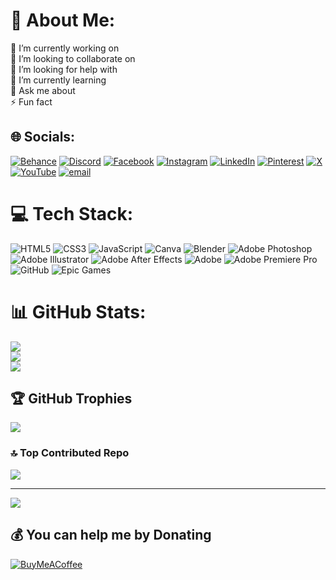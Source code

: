 # 💫 About Me:
🔭 I’m currently working on<br>
👯 I’m looking to collaborate on<br>
🤝 I’m looking for help with<br>
🌱 I’m currently learning<br>
💬 Ask me about<br>
⚡ Fun fact


## 🌐 Socials:
[![Behance](https://img.shields.io/badge/Behance-1769ff?logo=behance&logoColor=white)](https://behance.net/muhammaaarx) 
[![Discord](https://img.shields.io/badge/Discord-%237289DA.svg?logo=discord&logoColor=white)](https://discord.gg/muhirabazram) 
[![Facebook](https://img.shields.io/badge/Facebook-%231877F2.svg?logo=Facebook&logoColor=white)](https://facebook.com/muhirabazram) 
[![Instagram](https://img.shields.io/badge/Instagram-%23E4405F.svg?logo=Instagram&logoColor=white)](https://instagram.com/muhirabazram) 
[![LinkedIn](https://img.shields.io/badge/LinkedIn-%230077B5.svg?logo=linkedin&logoColor=white)](https://linkedin.com/in/muhammad-irfan-abdul-aziz-ramdani-657498261) 
[![Pinterest](https://img.shields.io/badge/Pinterest-%23E60023.svg?logo=Pinterest&logoColor=white)](https://pinterest.com/muhirabazram) 
[![X](https://img.shields.io/badge/X-black.svg?logo=X&logoColor=white)](https://x.com/Muhirabazram741) 
[![YouTube](https://img.shields.io/badge/YouTube-%23FF0000.svg?logo=YouTube&logoColor=white)](https://youtube.com/@UCDXQ-z7ns4712uJtdjDtuMw) 
[![email](https://img.shields.io/badge/Email-D14836?logo=gmail&logoColor=white)](mailto:muhammadirfanaar@gmail.com) 

# 💻 Tech Stack:
![HTML5](https://img.shields.io/badge/html5-%23E34F26.svg?style=for-the-badge&logo=html5&logoColor=white) 
![CSS3](https://img.shields.io/badge/css3-%231572B6.svg?style=for-the-badge&logo=css3&logoColor=white) 
![JavaScript](https://img.shields.io/badge/javascript-%23323330.svg?style=for-the-badge&logo=javascript&logoColor=%23F7DF1E) 
![Canva](https://img.shields.io/badge/Canva-%2300C4CC.svg?style=for-the-badge&logo=Canva&logoColor=white) 
![Blender](https://img.shields.io/badge/blender-%23F5792A.svg?style=for-the-badge&logo=blender&logoColor=white) 
![Adobe Photoshop](https://img.shields.io/badge/adobe%20photoshop-%2331A8FF.svg?style=for-the-badge&logo=adobe%20photoshop&logoColor=white) 
![Adobe Illustrator](https://img.shields.io/badge/adobe%20illustrator-%23FF9A00.svg?style=for-the-badge&logo=adobe%20illustrator&logoColor=white) 
![Adobe After Effects](https://img.shields.io/badge/Adobe%20After%20Effects-9999FF.svg?style=for-the-badge&logo=Adobe%20After%20Effects&logoColor=white) 
![Adobe](https://img.shields.io/badge/adobe-%23FF0000.svg?style=for-the-badge&logo=adobe&logoColor=white) 
![Adobe Premiere Pro](https://img.shields.io/badge/Adobe%20Premiere%20Pro-9999FF.svg?style=for-the-badge&logo=Adobe%20Premiere%20Pro&logoColor=white) 
![GitHub](https://img.shields.io/badge/github-%23121011.svg?style=for-the-badge&logo=github&logoColor=white) 
![Epic Games](https://img.shields.io/badge/epicgames-%23313131.svg?style=for-the-badge&logo=epicgames&logoColor=white)
# 📊 GitHub Stats:
![](https://github-readme-stats.vercel.app/api?username=Muhirabazram&theme=github_dark&hide_border=false&include_all_commits=false&count_private=false)<br/>
![](https://nirzak-streak-stats.vercel.app/?user=Muhirabazram&theme=github_dark&hide_border=false)<br/>
![](https://github-readme-stats.vercel.app/api/top-langs/?username=Muhirabazram&theme=github_dark&hide_border=false&include_all_commits=false&count_private=false&layout=compact)

## 🏆 GitHub Trophies
![](https://github-profile-trophy.vercel.app/?username=Muhirabazram&theme=radical&no-frame=false&no-bg=true&margin-w=4)

### 🔝 Top Contributed Repo
![](https://github-contributor-stats.vercel.app/api?username=Muhirabazram&limit=5&theme=dark&combine_all_yearly_contributions=true)

---
[![](https://visitcount.itsvg.in/api?id=Muhirabazram&icon=0&color=0)](https://visitcount.itsvg.in)

  ## 💰 You can help me by Donating
  [![BuyMeACoffee](https://img.shields.io/badge/Buy%20Me%20a%20Coffee-ffdd00?style=for-the-badge&logo=buy-me-a-coffee&logoColor=black)](https://buymeacoffee.com/muhirabazram) 

  
<!-- Proudly created with GPRM ( https://gprm.itsvg.in ) -->

